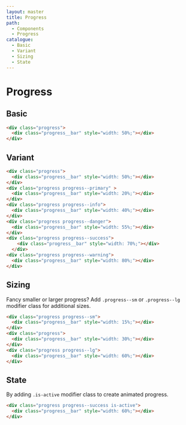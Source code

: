 ```yaml
---
layout: master
title: Progress
path:
  - Components
  - Progress
catalogue:
  - Basic
  - Variant
  - Sizing
  - State
---
```


# Progress

## Basic

<section class="snippet">
  <div class="snippet__preview">
    <div class="progress">
      <div class="progress__bar" style="width: 50%;"></div>
    </div>
  </div>
  <div class="snippet__source">

```html
<div class="progress">
  <div class="progress__bar" style="width: 50%;"></div>
</div>
```

  </div>
</section>

## Variant

<section class="snippet">
  <div class="snippet__preview">
    <div class="progress progress--primary mb-6">
      <div class="progress__bar" style="width: 20%;"></div>
    </div>
    <div class="progress progress--info mb-6">
      <div class="progress__bar" style="width: 30%;"></div>
    </div>
    <div class="progress mb-6">
      <div class="progress__bar" style="width: 40%;"></div>
    </div>
    <div class="progress progress--danger mb-6">
      <div class="progress__bar" style="width: 50%;"></div>
    </div>
    <div class="progress progress--success mb-6">
      <div class="progress__bar" style="width: 60%;"></div>
    </div>
    <div class="progress progress--warning">
      <div class="progress__bar" style="width: 70%;"></div>
    </div>
  </div>
  <div class="snippet__source">

```html
<div class="progress">
  <div class="progress__bar" style="width: 50%;"></div>
</div>
<div class="progress progress--primary" >
  <div class="progress__bar" style="width: 20%;"></div>
</div>
<div class="progress progress--info">
  <div class="progress__bar" style="width: 40%;"></div>
</div>
<div class="progress progress--danger">
  <div class="progress__bar" style="width: 55%;"></div>
</div>
<div class="progress progress--success">
    <div class="progress__bar" style="width: 70%;"></div>
  </div>
<div class="progress progress--warning">
  <div class="progress__bar" style="width: 80%;"></div>
</div>
```

  </div>
</section>

## Sizing
Fancy smaller or larger progress? Add `.progress--sm` or `.progress--lg` modifier class for additional sizes.

<section class="snippet">
  <div class="snippet__preview">
    <div class="progress progress--sm mb-6">
      <div class="progress__bar" style="width: 15%;"></div>
    </div>
    <div class="progress mb-6">
      <div class="progress__bar" style="width: 30%;"></div>
    </div>
    <div class="progress progress--lg">
      <div class="progress__bar" style="width: 60%;"></div>
    </div>
  </div>
  <div class="snippet__source">

```html
<div class="progress progress--sm">
  <div class="progress__bar" style="width: 15%;"></div>
</div>
<div class="progress">
  <div class="progress__bar" style="width: 30%;"></div>
</div>
<div class="progress progress--lg">
  <div class="progress__bar" style="width: 60%;"></div>
</div>
```

  </div>
</section>

## State
By adding `.is-active` modifier class to create animated progress.

<section class="snippet">
  <div class="snippet__preview">
    <div class="progress progress--success is-active">
      <div class="progress__bar" style="width: 60%;"></div>
    </div>
  </div>
  <div class="snippet__source">

```html
<div class="progress progress--success is-active">
  <div class="progress__bar" style="width: 60%;"></div>
</div>
```

  </div>
</section>

